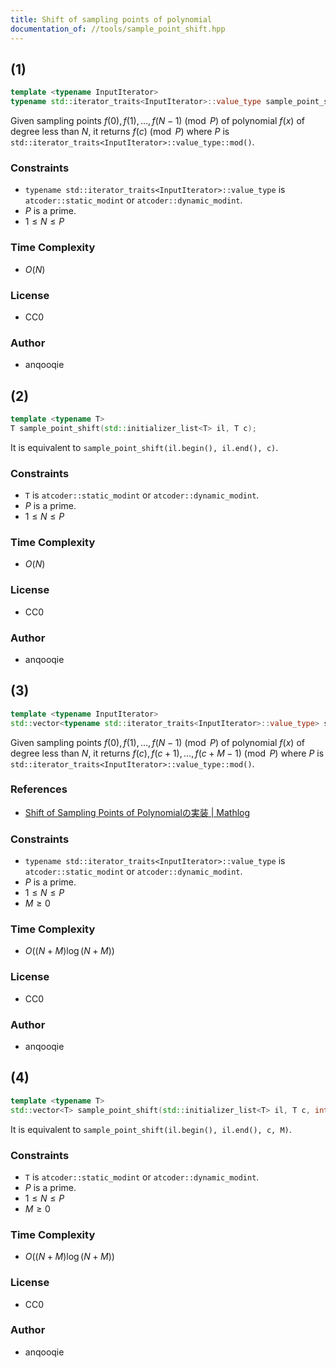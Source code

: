 ```yaml
---
title: Shift of sampling points of polynomial
documentation_of: //tools/sample_point_shift.hpp
---
```


## (1)
```cpp
template <typename InputIterator>
typename std::iterator_traits<InputIterator>::value_type sample_point_shift(InputIterator begin, InputIterator end, typename std::iterator_traits<InputIterator>::value_type c);
```

Given sampling points $f(0), f(1), \ldots, f(N - 1) \pmod{P}$ of polynomial $f(x)$ of degree less than $N$, it returns $f(c) \pmod{P}$ where $P$ is `std::iterator_traits<InputIterator>::value_type::mod()`.

### Constraints
- `typename std::iterator_traits<InputIterator>::value_type` is `atcoder::static_modint` or `atcoder::dynamic_modint`.
- $P$ is a prime.
- $1 \leq N \leq P$

### Time Complexity
- $O(N)$

### License
- CC0

### Author
- anqooqie

## (2)
```cpp
template <typename T>
T sample_point_shift(std::initializer_list<T> il, T c);
```

It is equivalent to `sample_point_shift(il.begin(), il.end(), c)`.

### Constraints
- `T` is `atcoder::static_modint` or `atcoder::dynamic_modint`.
- $P$ is a prime.
- $1 \leq N \leq P$

### Time Complexity
- $O(N)$

### License
- CC0

### Author
- anqooqie

## (3)
```cpp
template <typename InputIterator>
std::vector<typename std::iterator_traits<InputIterator>::value_type> sample_point_shift(InputIterator begin, InputIterator end, typename std::iterator_traits<InputIterator>::value_type c, int M);
```

Given sampling points $f(0), f(1), \ldots, f(N - 1) \pmod{P}$ of polynomial $f(x)$ of degree less than $N$, it returns $f(c), f(c + 1), \ldots, f(c + M - 1) \pmod{P}$ where $P$ is `std::iterator_traits<InputIterator>::value_type::mod()`.

### References
- [Shift of Sampling Points of Polynomialの実装 \| Mathlog](https://mathlog.info/articles/3351)

### Constraints
- `typename std::iterator_traits<InputIterator>::value_type` is `atcoder::static_modint` or `atcoder::dynamic_modint`.
- $P$ is a prime.
- $1 \leq N \leq P$
- $M \geq 0$

### Time Complexity
- $O\left( (N + M) \log(N + M) \right)$

### License
- CC0

### Author
- anqooqie

## (4)
```cpp
template <typename T>
std::vector<T> sample_point_shift(std::initializer_list<T> il, T c, int M);
```

It is equivalent to `sample_point_shift(il.begin(), il.end(), c, M)`.

### Constraints
- `T` is `atcoder::static_modint` or `atcoder::dynamic_modint`.
- $P$ is a prime.
- $1 \leq N \leq P$
- $M \geq 0$

### Time Complexity
- $O\left( (N + M) \log(N + M) \right)$

### License
- CC0

### Author
- anqooqie
